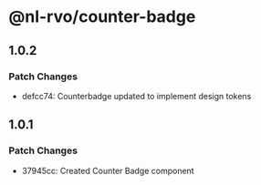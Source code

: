 # @nl-rvo/counter-badge

## 1.0.2

### Patch Changes

- defcc74: Counterbadge updated to implement design tokens

## 1.0.1

### Patch Changes

- 37945cc: Created Counter Badge component
